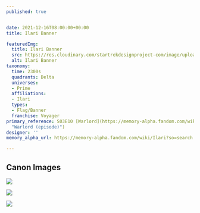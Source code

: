 ```yaml
---
published: true


date: 2021-12-16T08:00:00+00:00
title: Ilari Banner

featuredImg:
  title: Ilari Banner
  src: https://res.cloudinary.com/startrekdesignproject-com/image/upload/v1639686203/Ilari-Banner.png
  alt: Ilari Banner
taxonomy:
  time: 2300s
  quadrants: Delta
  universes:
  - Prime
  affiliations:
  - Ilari
  types:
  - Flag/Banner
  franchise: Voyager
primary_reference: S03E10 [Warlord](https://memory-alpha.fandom.com/wiki/Warlord_(episode)
  "Warlord (episode)")
designer: ''
memory_alpha_url: https://memory-alpha.fandom.com/wiki/Ilari?so=search

---
```

## Canon Images

![](https://res.cloudinary.com/startrekdesignproject-com/image/upload/v1639686203/Ilari_banner_Warlord_3.jpg)

![](https://res.cloudinary.com/startrekdesignproject-com/image/upload/v1639686203/Ilari_banner_Warlord_6.jpg)

![](https://res.cloudinary.com/startrekdesignproject-com/image/upload/v1639686203/Ilari_banner_Warlord_4.jpg)